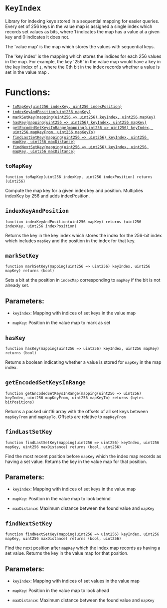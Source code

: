 # `KeyIndex`



Library for indexing keys stored in a sequential mapping for easier
queries.
Every set of 256 keys in the value map is assigned a single index which
records set values as bits, where 1 indicates the map has a value at a given
key and 0 indicates it does not.

The 'value map' is the map which stores the values with sequential keys.

The 'key index' is the mapping which stores the indices for each 256 values
in the map. For example, the key '256' in the value map would have a key
in the key index of `1`, where the 0th bit in the index records whether a
value is set in the value map .

# Functions:
- [`toMapKey(uint256 indexKey, uint256 indexPosition)`](#KeyIndex-toMapKey-uint256-uint256-)
- [`indexKeyAndPosition(uint256 mapKey)`](#KeyIndex-indexKeyAndPosition-uint256-)
- [`markSetKey(mapping(uint256 => uint256) keyIndex, uint256 mapKey)`](#KeyIndex-markSetKey-mapping-uint256----uint256--uint256-)
- [`hasKey(mapping(uint256 => uint256) keyIndex, uint256 mapKey)`](#KeyIndex-hasKey-mapping-uint256----uint256--uint256-)
- [`getEncodedSetKeysInRange(mapping(uint256 => uint256) keyIndex, uint256 mapKeyFrom, uint256 mapKeyTo)`](#KeyIndex-getEncodedSetKeysInRange-mapping-uint256----uint256--uint256-uint256-)
- [`findLastSetKey(mapping(uint256 => uint256) keyIndex, uint256 mapKey, uint256 maxDistance)`](#KeyIndex-findLastSetKey-mapping-uint256----uint256--uint256-uint256-)
- [`findNextSetKey(mapping(uint256 => uint256) keyIndex, uint256 mapKey, uint256 maxDistance)`](#KeyIndex-findNextSetKey-mapping-uint256----uint256--uint256-uint256-)

## <a id='KeyIndex-toMapKey-uint256-uint256-'></a> `toMapKey`

```
function toMapKey(uint256 indexKey, uint256 indexPosition) returns (uint256)
```



Compute the map key for a given index key and position.
Multiplies indexKey by 256 and adds indexPosition.


## <a id='KeyIndex-indexKeyAndPosition-uint256-'></a> `indexKeyAndPosition`

```
function indexKeyAndPosition(uint256 mapKey) returns (uint256 indexKey, uint256 indexPosition)
```



Returns the key in the key index which stores the index for the 256-bit
index which includes `mapKey` and the position in the index for that key.


## <a id='KeyIndex-markSetKey-mapping-uint256----uint256--uint256-'></a> `markSetKey`

```
function markSetKey(mapping(uint256 => uint256) keyIndex, uint256 mapKey) returns (bool)
```



Sets a bit at the position in `indexMap` corresponding to `mapKey` if the
bit is not already set.


## Parameters:
- `keyIndex`: Mapping with indices of set keys in the value map

- `mapKey`: Position in the value map to mark as set

## <a id='KeyIndex-hasKey-mapping-uint256----uint256--uint256-'></a> `hasKey`

```
function hasKey(mapping(uint256 => uint256) keyIndex, uint256 mapKey) returns (bool)
```



Returns a boolean indicating whether a value is stored for `mapKey` in the map index.


## <a id='KeyIndex-getEncodedSetKeysInRange-mapping-uint256----uint256--uint256-uint256-'></a> `getEncodedSetKeysInRange`

```
function getEncodedSetKeysInRange(mapping(uint256 => uint256) keyIndex, uint256 mapKeyFrom, uint256 mapKeyTo) returns (bytes bitPositions)
```



Returns a packed uint16 array with the offsets of all set keys
between `mapKeyFrom` and `mapKeyTo`. Offsets are relative to `mapKeyFrom`


## <a id='KeyIndex-findLastSetKey-mapping-uint256----uint256--uint256-uint256-'></a> `findLastSetKey`

```
function findLastSetKey(mapping(uint256 => uint256) keyIndex, uint256 mapKey, uint256 maxDistance) returns (bool, uint256)
```



Find the most recent position before `mapKey` which the index map records
as having a set value. Returns the key in the value map for that position.


## Parameters:
- `keyIndex`: Mapping with indices of set keys in the value map

- `mapKey`: Position in the value map to look behind

- `maxDistance`: Maximum distance between the found value and `mapKey`

## <a id='KeyIndex-findNextSetKey-mapping-uint256----uint256--uint256-uint256-'></a> `findNextSetKey`

```
function findNextSetKey(mapping(uint256 => uint256) keyIndex, uint256 mapKey, uint256 maxDistance) returns (bool, uint256)
```



Find the next position after `mapKey` which the index map records as
having a set value. Returns the key in the value map for that position.


## Parameters:
- `keyIndex`: Mapping with indices of set values in the value map

- `mapKey`: Position in the value map to look ahead

- `maxDistance`: Maximum distance between the found value and `mapKey`

